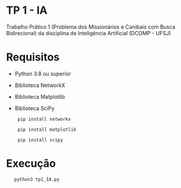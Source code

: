 # TP 1 - IA
 Trabalho Prático 1 (Problema dos Missionários e Canibais com Busca Bidirecional) da disciplina de Inteligência Artificial (DCOMP - UFSJ)

# Requisitos
 
- Python 3.8 ou superior
 
- Biblioteca NetworkX

- Biblioteca Matplotlib

- Biblioteca SciPy
 
       pip install networkx
       
       pip install matplotlib
       
       pip install scipy

# Execução

       python3 tp1_IA.py

